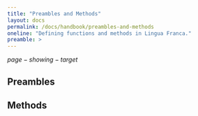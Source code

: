 ```yaml
---
title: "Preambles and Methods"
layout: docs
permalink: /docs/handbook/preambles-and-methods
oneline: "Defining functions and methods in Lingua Franca."
preamble: >
---
```


$page-showing-target$

## Preambles

## Methods
